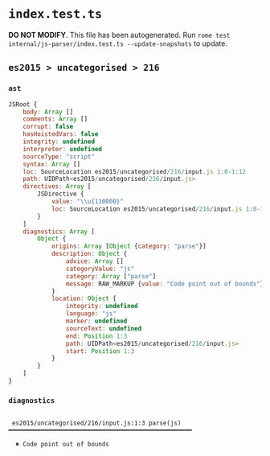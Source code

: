 # `index.test.ts`

**DO NOT MODIFY**. This file has been autogenerated. Run `rome test internal/js-parser/index.test.ts --update-snapshots` to update.

## `es2015 > uncategorised > 216`

### `ast`

```javascript
JSRoot {
	body: Array []
	comments: Array []
	corrupt: false
	hasHoistedVars: false
	integrity: undefined
	interpreter: undefined
	sourceType: "script"
	syntax: Array []
	loc: SourceLocation es2015/uncategorised/216/input.js 1:0-1:12
	path: UIDPath<es2015/uncategorised/216/input.js>
	directives: Array [
		JSDirective {
			value: "\\u{110000}"
			loc: SourceLocation es2015/uncategorised/216/input.js 1:0-1:12
		}
	]
	diagnostics: Array [
		Object {
			origins: Array [Object {category: "parse"}]
			description: Object {
				advice: Array []
				categoryValue: "js"
				category: Array ["parse"]
				message: RAW_MARKUP {value: "Code point out of bounds"}
			}
			location: Object {
				integrity: undefined
				language: "js"
				marker: undefined
				sourceText: undefined
				end: Position 1:3
				path: UIDPath<es2015/uncategorised/216/input.js>
				start: Position 1:3
			}
		}
	]
}
```

### `diagnostics`

```

 es2015/uncategorised/216/input.js:1:3 parse(js) ━━━━━━━━━━━━━━━━━━━━━━━━━━━━━━━━━━━━━━━━━━━━━━━━━━━

  ✖ Code point out of bounds


```
